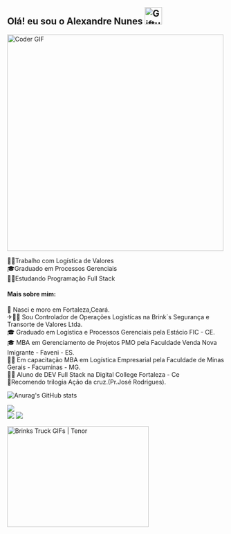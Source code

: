 ## Olá! eu sou o Alexandre Nunes <img src="https://c.tenor.com/A15H8E1VUh8AAAAC/github-cat.gif" jsaction="load:XAeZkd;" jsname="HiaYvf" class="n3VNCb KAlRDb" alt="Giftub GIFs | Tenor" data-noaft="1" style="width: 40px; height: 40px; margin: 0px;"> 
<img src="https://media.giphy.com/media/SWoSkN6DxTszqIKEqv/giphy.gif" alt="Coder GIF" width="500">
 </abc>    




👨‍💻Trabalho com Logística de Valores </br> 
🎓Graduado em Processos Gerenciais </br>
👨‍🎓Estudando Programação Full Stack </br>



#### Mais sobre mim:


👶 Nasci e moro em Fortaleza,Ceará. </br>
✈🚛💲 Sou Controlador de Operações Logistícas na Brink´s Segurança e Transorte de Valores Ltda. </br>
🎓 Graduado em Logística e Processos Gerenciais pela Estácio FIC  - CE. </br>
🎓 MBA em Gerenciamento de Projetos PMO pela Faculdade Venda Nova Imigrante - Faveni - ES.</br>
👨‍🎓 Em capacitação MBA em Logística Empresarial pela Faculdade de Minas Gerais - Facuminas - MG. </br>
👨‍🎓 Aluno de DEV Full Stack na Digital College Fortaleza - Ce </br>
📘Recomendo trilogia Ação da cruz.(Pr.José Rodrigues).

![Anurag's GitHub stats](https://github-readme-stats.vercel.app/api?username=mcmanaman2510&show_icons=true&theme=algolia)

 
 
  <a href="https://instagram.com/alexandrenunes0477" target="_blank"><img src="https://img.shields.io/badge/-Instagram-%23E4405F?style=for-the-badge&logo=instagram&logoColor=white" target="_blank"></a> 	 
  <a href = "mailto:alexandre0477@gmail.com"><img src="https://img.shields.io/badge/-Gmail-%23333?style=for-the-badge&logo=gmail&logoColor=white" target="_blank"></a>
  <a href="https://www.linkedin.com/in/alexandre-nunes-57a260160" target="_blank"><img src="https://img.shields.io/badge/-LinkedIn-%230077B5?style=for-the-badge&logo=linkedin&logoColor=white" target="_blank"></a> 
 
 
<img src="https://c.tenor.com/3pREvRRp7gwAAAAC/brinks-truck-cash.gif" jsaction="load:XAeZkd;" jsname="HiaYvf" class="n3VNCb KAlRDb" alt="Brinks Truck GIFs | Tenor" data-noaft="1" style="width: 327px; height: 232.59px; margin: 0px;">
